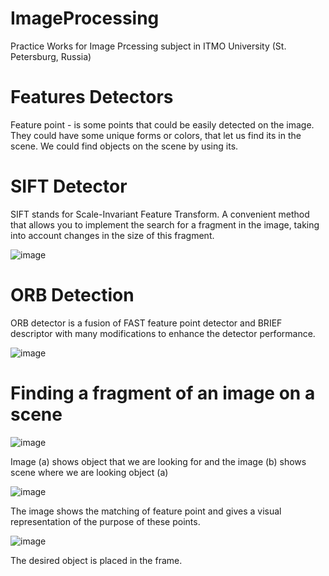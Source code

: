# ImageProcessing
Practice Works for Image Prcessing subject in ITMO University (St. Petersburg, Russia)

# Features Detectors

Feature point - is some points that could be easily detected on the image. They could have some unique forms or colors, that let us find its in the scene.
We could find objects on the scene by using its. 

# SIFT Detector

SIFT stands for Scale-Invariant Feature Transform. 
A convenient method that allows you to implement the search for a fragment in the image, taking into account changes in the size of this fragment.

![image](https://user-images.githubusercontent.com/48473061/226140117-ac62d37e-903a-4414-ab24-8df420b9d416.png)

# ORB Detection

ORB detector is a fusion of FAST feature point detector and BRIEF descriptor with many modifications to enhance the detector performance.

![image](https://user-images.githubusercontent.com/48473061/226140135-cc82da95-ffbd-4516-b6e1-2f4a63c1f57d.png)

# Finding a fragment of an image on a scene

![image](https://user-images.githubusercontent.com/48473061/226140383-f7aceb76-02df-4683-84c3-4d7359d5e0af.png)

Image (a) shows object that we are looking for and the image (b) shows scene where we are looking object (a)

![image](https://user-images.githubusercontent.com/48473061/226140163-616725a2-15d6-416a-99e3-0030df80494b.png)

The image shows the matching of feature point and gives a visual representation of the purpose of these points.

![image](https://user-images.githubusercontent.com/48473061/226140180-34910fa1-fcae-465f-a4b2-a382054a8fcf.png)

The desired object is placed in the frame.
